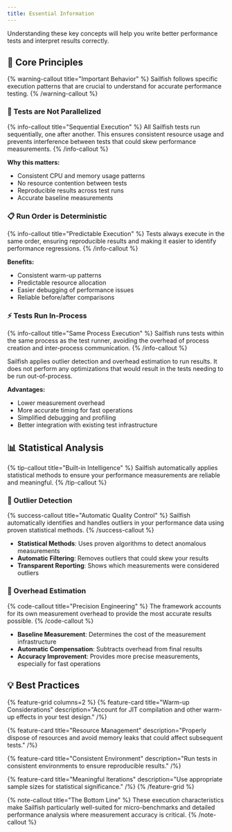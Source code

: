 ```yaml
---
title: Essential Information
---
```


Understanding these key concepts will help you write better performance tests and interpret results correctly.

## 🎯 Core Principles

{% warning-callout title="Important Behavior" %}
Sailfish follows specific execution patterns that are crucial to understand for accurate performance testing.
{% /warning-callout %}

### 🔄 Tests are Not Parallelized

{% info-callout title="Sequential Execution" %}
All Sailfish tests run sequentially, one after another. This ensures consistent resource usage and prevents interference between tests that could skew performance measurements.
{% /info-callout %}

**Why this matters:**
- Consistent CPU and memory usage patterns
- No resource contention between tests
- Reproducible results across test runs
- Accurate baseline measurements

### 📋 Run Order is Deterministic

{% info-callout title="Predictable Execution" %}
Tests always execute in the same order, ensuring reproducible results and making it easier to identify performance regressions.
{% /info-callout %}

**Benefits:**
- Consistent warm-up patterns
- Predictable resource allocation
- Easier debugging of performance issues
- Reliable before/after comparisons

### ⚡ Tests Run In-Process

{% info-callout title="Same Process Execution" %}
Sailfish runs tests within the same process as the test runner, avoiding the overhead of process creation and inter-process communication.
{% /info-callout %}

Sailfish applies outlier detection and overhead estimation to run results. It does not perform any optimizations that would result in the tests needing to be run out-of-process.

**Advantages:**
- Lower measurement overhead
- More accurate timing for fast operations
- Simplified debugging and profiling
- Better integration with existing test infrastructure

## 📊 Statistical Analysis

{% tip-callout title="Built-in Intelligence" %}
Sailfish automatically applies statistical methods to ensure your performance measurements are reliable and meaningful.
{% /tip-callout %}

### 🎯 Outlier Detection

{% success-callout title="Automatic Quality Control" %}
Sailfish automatically identifies and handles outliers in your performance data using proven statistical methods.
{% /success-callout %}

- **Statistical Methods**: Uses proven algorithms to detect anomalous measurements
- **Automatic Filtering**: Removes outliers that could skew your results
- **Transparent Reporting**: Shows which measurements were considered outliers

### 🔧 Overhead Estimation

{% code-callout title="Precision Engineering" %}
The framework accounts for its own measurement overhead to provide the most accurate results possible.
{% /code-callout %}

- **Baseline Measurement**: Determines the cost of the measurement infrastructure
- **Automatic Compensation**: Subtracts overhead from final results
- **Accuracy Improvement**: Provides more precise measurements, especially for fast operations

## 💡 Best Practices

{% feature-grid columns=2 %}
{% feature-card title="Warm-up Considerations" description="Account for JIT compilation and other warm-up effects in your test design." /%}

{% feature-card title="Resource Management" description="Properly dispose of resources and avoid memory leaks that could affect subsequent tests." /%}

{% feature-card title="Consistent Environment" description="Run tests in consistent environments to ensure reproducible results." /%}

{% feature-card title="Meaningful Iterations" description="Use appropriate sample sizes for statistical significance." /%}
{% /feature-grid %}

{% note-callout title="The Bottom Line" %}
These execution characteristics make Sailfish particularly well-suited for micro-benchmarks and detailed performance analysis where measurement accuracy is critical.
{% /note-callout %}
